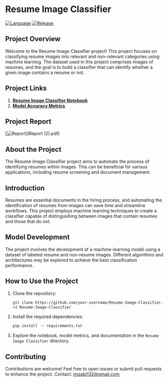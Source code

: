 # Resume Image Classifier

[![Language](https://img.shields.io/badge/language-Python-blue)](https://www.python.org/)
[![Release](https://img.shields.io/badge/release-v1.0-red)](https://github.com/your-username/Resume-Image-Classifier)

## Project Overview

Welcome to the Resume Image Classifier project! This project focuses on classifying resume images into relevant and non-relevant categories using machine learning. The dataset used in this project comprises images of resumes, and the goal is to build a classifier that can identify whether a given image contains a resume or not.

## Project Links

1. [**Resume Image Classifier Notebook**](Resume_classifier.ipynb)
2. [**Model Accuracy Metrics**](metrics.csv)

## Project Report

[![Report](https://img.shields.io/badge/Report-Click%20here-yellow)](Report (2).pdf)

## About the Project

The Resume Image Classifier project aims to automate the process of identifying resumes within images. This can be beneficial for various applications, including resume screening and document management.

## Introduction

Resumes are essential documents in the hiring process, and automating the identification of resumes from images can save time and streamline workflows. This project employs machine learning techniques to create a classifier capable of distinguishing between images that contain resumes and those that do not.

## Model Development

The project involves the development of a machine-learning model using a dataset of labeled resume and non-resume images. Different algorithms and architectures may be explored to achieve the best classification performance.

## How to Use the Project

1. Clone the repository:

   ```bash
   git clone https://github.com/your-username/Resume-Image-Classifier.git
   cd Resume-Image-Classifier
   ```

2. Install the required dependencies:

   ```bash
   pip install -r requirements.txt
   ```

3. Explore the notebook, model metrics, and documentation in the `Resume Image Classifier` directory.

## Contributing

Contributions are welcome! Feel free to open issues or submit pull requests to enhance the project.
Contact: imzabi132@gmail.com
